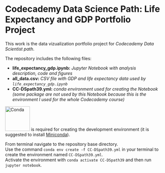# Codecademy Data Science Path: Life Expectancy and GDP Portfolio Project
This work is the data vizualization portfolio project for *Codecademy Data Scientist path*.

The repository includes the following files:
- **life_expectancy_gdp.ipynb:** *Jupyter Notebook with analysis description, code and figures*
- **all_data.csv:** *CSV file with GDP and life expectancy data used by `life_expectancy_gdp.ipynb`*
- **CC-DSpath39.yml:** *conda environment used for creating the Notebook (some package are not used by this Notebook because this is the environment I used for the whole Codecademy course)*

[<img src="https://docs.conda.io/en/latest/_images/conda_logo.svg" alt="Conda" width="80"/>](https://docs.conda.io/en/latest/) is required for creating the development environment (it is suggested to install [Miniconda](https://docs.conda.io/en/latest/miniconda.html)).

From terminal navigate to the repository base directory.\
Use the command `conda env create -f CC-DSpath39.yml` in your terminal to create the environment named `CC-DSpath39.yml`.\
Activate the environment with `conda activate CC-DSpath39` and then run `jupyter notebook`.
